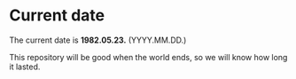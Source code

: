 # Current date

The current date is **1982.05.23.** (YYYY.MM.DD.)

This repository will be good when the world ends, so we will know how long it lasted.